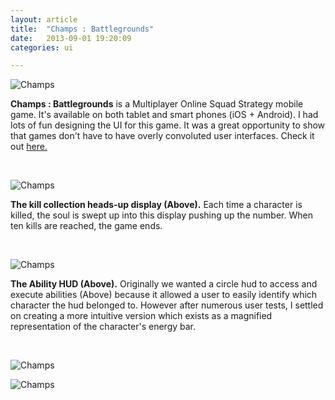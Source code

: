 ```yaml
---
layout: article
title:  "Champs : Battlegrounds"
date:   2013-09-01 19:20:09
categories: ui

---
```


![Champs]({{edchao.github.io}}/assets/img_champs.jpg)

<!--more--> 

**Champs : Battlegrounds** is a Multiplayer Online Squad Strategy mobile game.  It's available on both tablet and smart phones (iOS + Android). I had lots of fun designing the UI for this game.  It was a great opportunity to show that games don't have to have overly convoluted user interfaces.  Check it out <a href="http://champsgame.com">here.</a>

<br>

![Champs]({{edchao.github.io}}/assets/img_champs_killcount.jpg)

**The kill collection heads-up display (Above).**  Each time a character is killed, the soul is swept up into this display pushing up the number.  When ten kills are reached, the game ends.  

<br>

![Champs]({{edchao.github.io}}/assets/img_hud_change.jpg)

**The Ability HUD (Above).** Originally we wanted a circle hud to access and execute abilities (Above) because it allowed a user to easily identify which character the hud belonged to.  However after numerous user tests, I settled on creating a more intuitive version which exists as a magnified representation of the character's energy bar.  

<br>


![Champs]({{edchao.github.io}}/assets/img_champs_ui.jpg)

![Champs]({{edchao.github.io}}/assets/img_champs_tourn.jpg)
